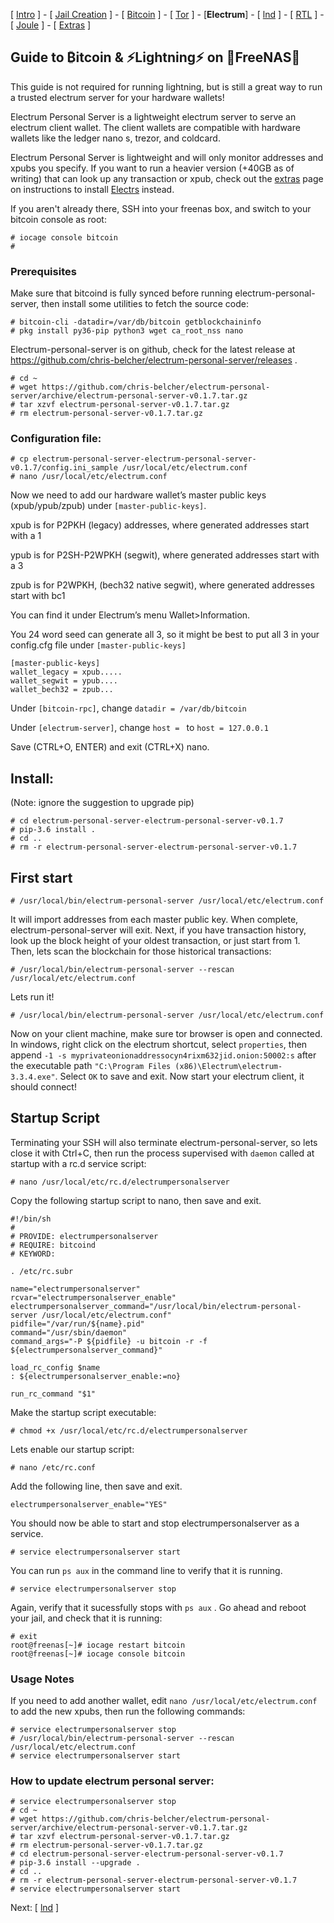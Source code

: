 [ [Intro](README.md) ] - [ [Jail Creation](freenas_1_jail_creation.md) ] - [ [Bitcoin](freenas_2_bitcoin.md) ] - [ [Tor](freenas_3_tor.md) ] - [**Electrum**] - [ [lnd](freenas_5_lnd.md) ] - [ [RTL](freenas_6_rtl.md) ] - [ [Joule](freenas_7_joule.md) ] - [ [Extras](extras.md) ]

## Guide to ₿itcoin & ⚡Lightning️⚡ on 🦈FreeNAS🦈

This guide is not required for running lightning, but is still a great way to run a trusted electrum server for your hardware wallets!

Electrum Personal Server is a lightweight electrum server to serve an electrum client wallet. The client wallets are compatible with hardware wallets like the ledger nano s, trezor, and coldcard. 

Electrum Personal Server is lightweight and will only monitor addresses and xpubs you specify. If you want to run a heavier version (+40GB as of writing) that can look up any transaction or xpub, check out the [extras](extras.md) page on instructions to install [Electrs](https://github.com/romanz/electrs) instead.

If you aren't already there, SSH into your freenas box, and switch to your bitcoin console as root:
```
# iocage console bitcoin
#
```

### Prerequisites
Make sure that bitcoind is fully synced before running electrum-personal-server, then install some utilities to fetch the source code:
```
# bitcoin-cli -datadir=/var/db/bitcoin getblockchaininfo
# pkg install py36-pip python3 wget ca_root_nss nano
```
Electrum-personal-server is on github, check for the latest release at https://github.com/chris-belcher/electrum-personal-server/releases .
```
# cd ~
# wget https://github.com/chris-belcher/electrum-personal-server/archive/electrum-personal-server-v0.1.7.tar.gz
# tar xzvf electrum-personal-server-v0.1.7.tar.gz
# rm electrum-personal-server-v0.1.7.tar.gz
```
### Configuration file:
```
# cp electrum-personal-server-electrum-personal-server-v0.1.7/config.ini_sample /usr/local/etc/electrum.conf
# nano /usr/local/etc/electrum.conf
```
Now we need to add our hardware wallet’s master public keys (xpub/ypub/zpub) under `[master-public-keys]`.

xpub is for P2PKH (legacy) addresses, where generated addresses start with a 1

ypub is for P2SH-P2WPKH (segwit), where generated addresses start with a 3

zpub is for P2WPKH, (bech32 native segwit), where generated addresses start with bc1

You can find it under Electrum’s menu Wallet>Information.

You 24 word seed can generate all 3, so it might be best to put all 3 in your config.cfg file under `[master-public-keys]`
```
[master-public-keys]
wallet_legacy = xpub.....
wallet_segwit = ypub....
wallet_bech32 = zpub...
```
Under `[bitcoin-rpc]`, change `datadir = /var/db/bitcoin`

Under `[electrum-server]`, change `host = ` to `host = 127.0.0.1`

Save (CTRL+O, ENTER) and exit (CTRL+X) nano.

## Install: 
(Note: ignore the suggestion to upgrade pip)
```
# cd electrum-personal-server-electrum-personal-server-v0.1.7
# pip-3.6 install .
# cd ..
# rm -r electrum-personal-server-electrum-personal-server-v0.1.7
```
## First start
```
# /usr/local/bin/electrum-personal-server /usr/local/etc/electrum.conf
```
It will import addresses from each master public key. When complete, electrum-personal-server will exit. Next, if you have transaction history, look up the block height of your oldest transaction, or just start from 1. Then, lets scan the blockchain for those historical transactions:
```
# /usr/local/bin/electrum-personal-server --rescan /usr/local/etc/electrum.conf
```
Lets run it!
```
# /usr/local/bin/electrum-personal-server /usr/local/etc/electrum.conf
```
Now on your client machine, make sure tor browser is open and connected. In windows, right click on the electrum shortcut, select `properties`, then append `-1 -s myprivateonionaddressocyn4rixm632jid.onion:50002:s` after the executable path `"C:\Program Files (x86)\Electrum\electrum-3.3.4.exe"`. Select `OK` to save and exit. Now start your electrum client, it should connect!

## Startup Script
Terminating your SSH will also terminate electrum-personal-server, so lets close it with Ctrl+C, then run the process supervised with `daemon` called at startup with a rc.d service script:
```
# nano /usr/local/etc/rc.d/electrumpersonalserver
```
Copy the following startup script to nano, then save and exit.
```
#!/bin/sh
#
# PROVIDE: electrumpersonalserver
# REQUIRE: bitcoind
# KEYWORD:

. /etc/rc.subr

name="electrumpersonalserver"
rcvar="electrumpersonalserver_enable"
electrumpersonalserver_command="/usr/local/bin/electrum-personal-server /usr/local/etc/electrum.conf"
pidfile="/var/run/${name}.pid"
command="/usr/sbin/daemon"
command_args="-P ${pidfile} -u bitcoin -r -f ${electrumpersonalserver_command}"

load_rc_config $name
: ${electrumpersonalserver_enable:=no}

run_rc_command "$1"

```
Make the startup script executable:
```
# chmod +x /usr/local/etc/rc.d/electrumpersonalserver
```
Lets enable our startup script:
```
# nano /etc/rc.conf
```
Add the following line, then save and exit.
```
electrumpersonalserver_enable="YES"
```
You should now be able to start and stop electrumpersonalserver as a service.
```
# service electrumpersonalserver start
```
You can run `ps aux` in the command line to verify that it is running.
```
# service electrumpersonalserver stop
```
Again, verify that it sucessfully stops with `ps aux` . Go ahead and reboot your jail, and check that it is running:
```
# exit
root@freenas[~]# iocage restart bitcoin
root@freenas[~]# iocage console bitcoin
```

### Usage Notes
If you need to add another wallet, edit `nano /usr/local/etc/electrum.conf` to add the new xpubs, then run the following commands:
```
# service electrumpersonalserver stop
# /usr/local/bin/electrum-personal-server --rescan /usr/local/etc/electrum.conf
# service electrumpersonalserver start

```
### How to update electrum personal server:
```
# service electrumpersonalserver stop
# cd ~
# wget https://github.com/chris-belcher/electrum-personal-server/archive/electrum-personal-server-v0.1.7.tar.gz
# tar xzvf electrum-personal-server-v0.1.7.tar.gz
# rm electrum-personal-server-v0.1.7.tar.gz
# cd electrum-personal-server-electrum-personal-server-v0.1.7
# pip-3.6 install --upgrade .
# cd ..
# rm -r electrum-personal-server-electrum-personal-server-v0.1.7
# service electrumpersonalserver start
```
Next: [ [lnd](freenas_5_lnd.md) ]
